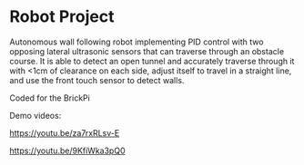 # Robot Project
Autonomous wall following robot implementing PID control with two opposing lateral ultrasonic sensors that can traverse through an obstacle course. It is able to detect an open tunnel and accurately traverse through it with <1cm of clearance on each side, adjust itself to travel in a straight line, and use the front touch sensor to detect walls. 

Coded for the BrickPi

Demo videos: 

https://youtu.be/za7rxRLsv-E



https://youtu.be/9KfiWka3pQ0
